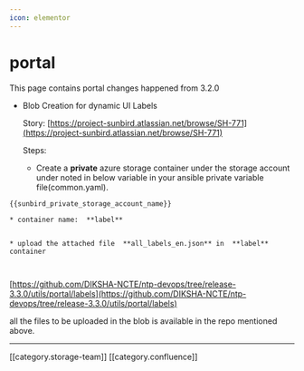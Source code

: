 ```yaml
---
icon: elementor
---
```


# portal

This page contains portal changes happened from 3.2.0

*   Blob Creation for dynamic UI Labels

    Story: [https://project-sunbird.atlassian.net/browse/SH-771](https://project-sunbird.atlassian.net/browse/SH-771)

    Steps:

    * Create a **private** azure storage container under the storage account under noted in below variable in your ansible private variable file(common.yaml).

```
{{sunbird_private_storage_account_name}}
```

```
* container name:  **label** 


* upload the attached file  **all_labels_en.json** in  **label** container



```

[https://github.com/DIKSHA-NCTE/ntp-devops/tree/release-3.3.0/utils/portal/labels](https://github.com/DIKSHA-NCTE/ntp-devops/tree/release-3.3.0/utils/portal/labels)

all the files to be uploaded in the blob is available in the repo mentioned above.

***

\[\[category.storage-team]] \[\[category.confluence]]

